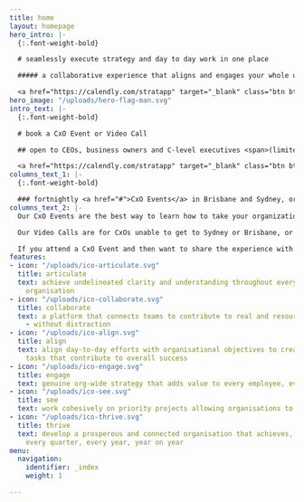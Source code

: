 ```yaml
---
title: home
layout: homepage
hero_intro: |-
  {:.font-weight-bold}

  # seamlessly execute strategy and day to day work in one place

  ##### a collaborative experience that aligns and engages your whole organisation

  <a href="https://calendly.com/stratapp" target="_blank" class="btn btn-danger rounded-pill">Book a call</a>
hero_image: "/uploads/hero-flag-man.svg"
intro_text: |-
  {:.font-weight-bold}

  # book a CxO Event or Video Call

  ## open to CEOs, business owners and C-level executives <span>(limited availability)</span>

  <a href="https://calendly.com/stratapp" target="_blank" class="btn btn-danger rounded-pill mt-3">Book a call</a>
columns_text_1: |-
  {:.font-weight-bold}

  ### fortnightly <a href="#">CxO Events</a> in Brisbane and Sydney, or a weekly Video Call most Fridays - see the product, meet a co-founder and hear how other CxOs and business owners tackle strategy + execution + collaboration
columns_text_2: |-
  Our CxO Events are the best way to learn how to take your organization to the next level - achieving org-wide alignment and collaboration like never before.

  Our Video Calls are for CxOs unable to get to Sydney or Brisbane, or for those of you based in international time zones.  We try to limit the Video Calls to 12 attendees, to allow plenty of opportunity for Q&A and sharing insights between attendees.

  If you attend a CxO Event and then want to share the experience with other senior executives, then the Video Calls are ideal for these.
features:
- icon: "/uploads/ico-articulate.svg"
  title: articulate
  text: achieve undelineated clarity and understanding throughout every tier of your
    organisation
- icon: "/uploads/ico-collaborate.svg"
  title: collaborate
  text: a platform that connects teams to contribute to real and resource worthy outcomes
    - without distraction
- icon: "/uploads/ico-align.svg"
  title: align
  text: align day-to-day efforts with organisational objectives to creating meaningful
    tasks that contribute to overall success
- icon: "/uploads/ico-engage.svg"
  title: engage
  text: genuine org-wide strategy that adds value to every employee, every day
- icon: "/uploads/ico-see.svg"
  title: see
  text: work cohesively on priority projects allowing organisations to move forward
- icon: "/uploads/ico-thrive.svg"
  title: thrive
  text: develop a prosperous and connected organisation that achieves, every day,
    every quarter, every year, year on year
menu:
  navigation:
    identifier: _index
    weight: 1

---
```

